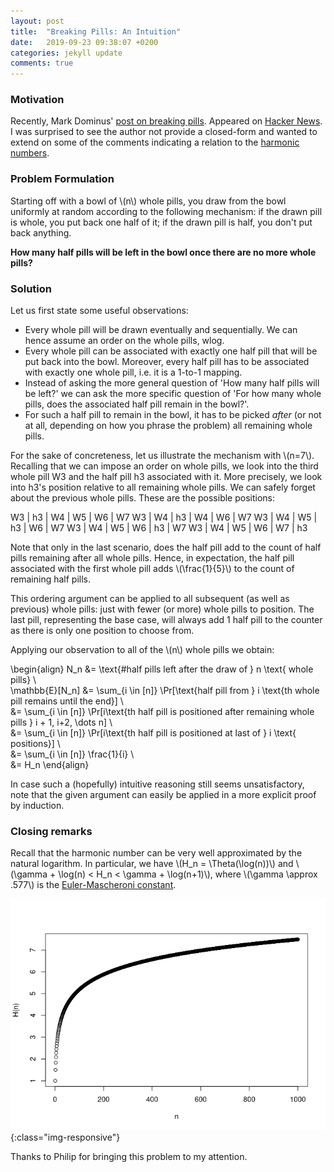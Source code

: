```yaml
---
layout: post
title:  "Breaking Pills: An Intuition"
date:   2019-09-23 09:38:07 +0200
categories: jekyll update
comments: true
---
```

<script type="text/javascript" async
src="https://cdnjs.cloudflare.com/ajax/libs/mathjax/2.7.1/MathJax.js?
config=TeX-AMS-MML_HTMLorMML"></script>

### Motivation
Recently, Mark Dominus' [post on breaking pills](https://blog.plover.com/math/breaking-pills.html). Appeared on [Hacker News](https://news.ycombinator.com/item?id=21024224). I was surprised to see the author not provide a closed-form and wanted to extend on some of the comments indicating a relation to the [harmonic numbers](https://en.wikipedia.org/wiki/Harmonic_number).

### Problem Formulation
Starting off with a bowl of \\(n\\) whole pills, you draw from the bowl uniformly at random according to the following mechanism: if the drawn pill is whole, you put back one half of it; if the drawn pill is half, you don't put back anything.

**How many half pills will be left in the bowl once there are no more whole pills?**

### Solution

Let us first state some useful observations:
- Every whole pill will be drawn eventually and sequentially. We can hence assume an order on the whole pills, wlog.
- Every whole pill can be associated with exactly one half pill that will be put back into the bowl. Moreover, every half pill has to be associated with exactly one whole pill, i.e. it is a 1-to-1 mapping.
- Instead of asking the more general question of 'How many half pills will be left?' we can ask the more specific question of 'For how many whole pills, does the associated half pill remain in the bowl?'.
- For such a half pill to remain in the bowl, it has to be picked _after_ (or not at all, depending on how you phrase the problem) all remaining whole pills.

For the sake of concreteness, let us illustrate the mechanism with \\(n=7\\). Recalling that we can impose an order on whole pills, we look into the third whole pill W3 and the half pill h3 associated with it. More precisely, we look into h3's position relative to all remaining whole pills. We can safely forget about the previous whole pills. These are the possible positions:

W3 | h3 | W4 | W5 | W6 | W7
W3 | W4 | h3 | W4 | W6 | W7
W3 | W4 | W5 | h3 | W6 | W7
W3 | W4 | W5 | W6 | h3 | W7
W3 | W4 | W5 | W6 | W7 | h3

Note that only in the last scenario, does the half pill add to the count of half pills remaining after all whole pills. Hence, in expectation, the half pill associated with the first whole pill adds \\(\frac{1}{5}\\) to the count of remaining half pills.

This ordering argument can be applied to all subsequent (as well as previous) whole pills: just with fewer (or more) whole pills to position. The last pill, representing the base case, will always add 1 half pill to the counter as there is only one position to choose from.

Applying our observation to all of the \\(n\\) whole pills we obtain:

\\begin{align}
  N_n &= \text{#half pills left after the draw of } n \text{ whole pills} \\\
  \mathbb{E}[N_n] &= \sum_{i \in [n]} \Pr[\text{half pill from } i \text{th whole pill remains until the end}] \\\
  &= \sum_{i \in [n]} \Pr[i\text{th half pill is positioned after remaining whole pills } i + 1, i+2, \dots n] \\\
  &= \sum_{i \in [n]} \Pr[i\text{th half pill is positioned at last of } i \text{ positions}] \\\
  &= \sum_{i \in [n]} \frac{1}{i} \\\
  &= H_n
\\end{align}

In case such a (hopefully) intuitive reasoning still seems unsatisfactory, note that the given argument can easily be applied in a more explicit proof by induction.

### Closing remarks

Recall that the harmonic number can be very well approximated by the natural logarithm. In particular, we have \\(H_n = \Theta(\log(n))\\) and \\(\gamma + \log(n) < H_n < \gamma + \log(n+1)\\), where \\(\gamma \approx .577\\) is the [Euler-Mascheroni constant](https://en.wikipedia.org/wiki/Euler–Mascheroni_constant).

![hn](/Hn.png){:class="img-responsive"}

Thanks to Philip for bringing this problem to my attention.
